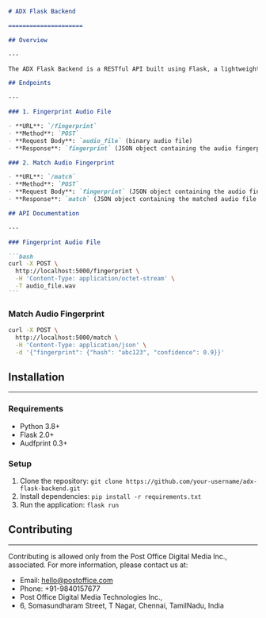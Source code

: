 ````markdown
# ADX Flask Backend

=====================

## Overview

---

The ADX Flask Backend is a RESTful API built using Flask, a lightweight Python web framework. It utilizes the Audfprint library for audio fingerprinting and matching.

## Endpoints

---

### 1. Fingerprint Audio File

- **URL**: `/fingerprint`
- **Method**: `POST`
- **Request Body**: `audio_file` (binary audio file)
- **Response**: `fingerprint` (JSON object containing the audio fingerprint)

### 2. Match Audio Fingerprint

- **URL**: `/match`
- **Method**: `POST`
- **Request Body**: `fingerprint` (JSON object containing the audio fingerprint)
- **Response**: `match` (JSON object containing the matched audio file information)

## API Documentation

---

### Fingerprint Audio File

```bash
curl -X POST \
  http://localhost:5000/fingerprint \
  -H 'Content-Type: application/octet-stream' \
  -T audio_file.wav
```
````

### Match Audio Fingerprint

```bash
curl -X POST \
  http://localhost:5000/match \
  -H 'Content-Type: application/json' \
  -d '{"fingerprint": {"hash": "abc123", "confidence": 0.9}}'
```

## Installation

---

### Requirements

- Python 3.8+
- Flask 2.0+
- Audfprint 0.3+

### Setup

1. Clone the repository: `git clone https://github.com/your-username/adx-flask-backend.git`
2. Install dependencies: `pip install -r requirements.txt`
3. Run the application: `flask run`

## Contributing

---

Contributing is allowed only from the Post Office Digital Media Inc., associated. For more information, please contact us at:

- Email: [hello@postoffice.com](mailto:hello@postoffice.com)
- Phone: +91-9840157677
- Post Office Digital Media Technologies Inc.,
- 6, Somasundharam Street, T Nagar, Chennai, TamilNadu, India
